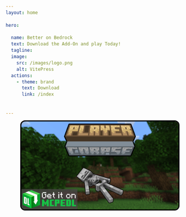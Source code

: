 ```yaml
---
layout: home

hero:

  name: Better on Bedrock
  text: Download the Add-On and play Today!
  tagline: 
  image:
    src: /images/logo.png
    alt: VitePress
  actions:
    - theme: brand
      text: Download
      link: /index  


---
```


<script setup>
import Post from './components/Post.vue'
</script>

<post align="center" title="Check my other work!" link="https://mcpedl.com/player-corpse/">
<p align="center">
   <img src="./images/plater_corpse_update_new.png"
	alt="alternative text"
	pixelated="true"
	width=420
  style="border-radius: 10px; outline-style: solid; outline-color:black">
</p>
</post>